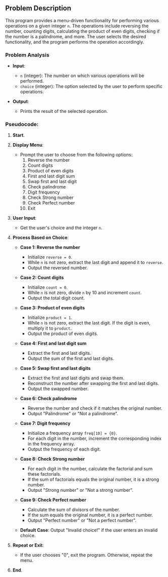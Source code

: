 ## Problem Description

This program provides a menu-driven functionality for performing various operations on a given integer `n`. The operations include reversing the number, counting digits, calculating the product of even digits, checking if the number is a palindrome, and more. The user selects the desired functionality, and the program performs the operation accordingly.

### Problem Analysis
- **Input**:
  - `n` (integer): The number on which various operations will be performed.
  - `choice` (integer): The option selected by the user to perform specific operations.

- **Output**:
  - Prints the result of the selected operation.

### Pseudocode:

1. **Start**.

2. **Display Menu**: 
   - Prompt the user to choose from the following options:
     1. Reverse the number
     2. Count digits
     3. Product of even digits
     4. First and last digit sum
     5. Swap first and last digit
     6. Check palindrome
     7. Digit frequency
     8. Check Strong number
     9. Check Perfect number
     0. Exit

3. **User Input**: 
   - Get the user's choice and the integer `n`.

4. **Process Based on Choice**:
   - **Case 1: Reverse the number**
     - Initialize `reverse = 0`.
     - While `n` is not zero, extract the last digit and append it to `reverse`.
     - Output the reversed number.
   
   - **Case 2: Count digits**
     - Initialize `count = 0`.
     - While `n` is not zero, divide `n` by 10 and increment `count`.
     - Output the total digit count.
   
   - **Case 3: Product of even digits**
     - Initialize `product = 1`.
     - While `n` is not zero, extract the last digit. If the digit is even, multiply it to `product`.
     - Output the product of even digits.
   
   - **Case 4: First and last digit sum**
     - Extract the first and last digits.
     - Output the sum of the first and last digits.

   - **Case 5: Swap first and last digits**
     - Extract the first and last digits and swap them.
     - Reconstruct the number after swapping the first and last digits.
     - Output the swapped number.

   - **Case 6: Check palindrome**
     - Reverse the number and check if it matches the original number.
     - Output "Palindrome" or "Not a palindrome".
   
   - **Case 7: Digit frequency**
     - Initialize a frequency array `freq[10] = {0}`.
     - For each digit in the number, increment the corresponding index in the frequency array.
     - Output the frequency of each digit.
   
   - **Case 8: Check Strong number**
     - For each digit in the number, calculate the factorial and sum these factorials.
     - If the sum of factorials equals the original number, it is a strong number.
     - Output "Strong number" or "Not a strong number".
   
   - **Case 9: Check Perfect number**
     - Calculate the sum of divisors of the number.
     - If the sum equals the original number, it is a perfect number.
     - Output "Perfect number" or "Not a perfect number".

   - **Default Case**: Output "Invalid choice!" if the user enters an invalid choice.

5. **Repeat or Exit**: 
   - If the user chooses "0", exit the program. Otherwise, repeat the menu.

6. **End**.
